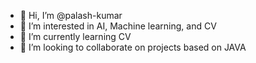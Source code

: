 - 👋 Hi, I’m @palash-kumar
- 👀 I’m interested in AI, Machine learning, and CV
- 🌱 I’m currently learning CV
- 💞️ I’m looking to collaborate on projects based on JAVA


<!---
palash-kumar/palash-kumar is a ✨ special ✨ repository because its `README.md` (this file) appears on your GitHub profile.
You can click the Preview link to take a look at your changes.
--->

